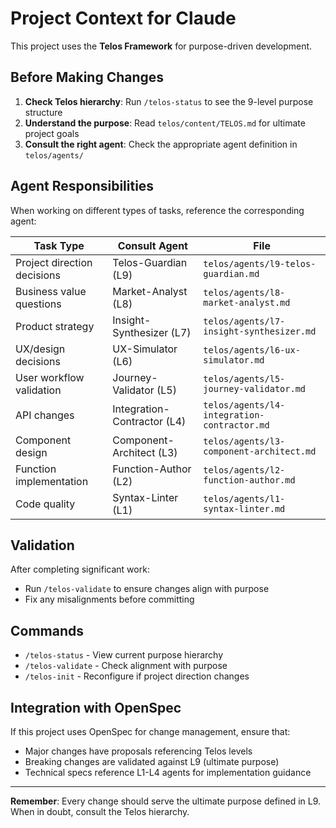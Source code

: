 # Project Context for Claude

This project uses the **Telos Framework** for purpose-driven development.

## Before Making Changes

1. **Check Telos hierarchy**: Run `/telos-status` to see the 9-level purpose
   structure
2. **Understand the purpose**: Read `telos/content/TELOS.md` for ultimate
   project goals
3. **Consult the right agent**: Check the appropriate agent definition in
   `telos/agents/`

## Agent Responsibilities

When working on different types of tasks, reference the corresponding agent:

| Task Type                   | Consult Agent               | File                                        |
| --------------------------- | --------------------------- | ------------------------------------------- |
| Project direction decisions | Telos-Guardian (L9)         | `telos/agents/l9-telos-guardian.md`         |
| Business value questions    | Market-Analyst (L8)         | `telos/agents/l8-market-analyst.md`         |
| Product strategy            | Insight-Synthesizer (L7)    | `telos/agents/l7-insight-synthesizer.md`    |
| UX/design decisions         | UX-Simulator (L6)           | `telos/agents/l6-ux-simulator.md`           |
| User workflow validation    | Journey-Validator (L5)      | `telos/agents/l5-journey-validator.md`      |
| API changes                 | Integration-Contractor (L4) | `telos/agents/l4-integration-contractor.md` |
| Component design            | Component-Architect (L3)    | `telos/agents/l3-component-architect.md`    |
| Function implementation     | Function-Author (L2)        | `telos/agents/l2-function-author.md`        |
| Code quality                | Syntax-Linter (L1)          | `telos/agents/l1-syntax-linter.md`          |

## Validation

After completing significant work:

- Run `/telos-validate` to ensure changes align with purpose
- Fix any misalignments before committing

## Commands

- `/telos-status` - View current purpose hierarchy
- `/telos-validate` - Check alignment with purpose
- `/telos-init` - Reconfigure if project direction changes

## Integration with OpenSpec

If this project uses OpenSpec for change management, ensure that:

- Major changes have proposals referencing Telos levels
- Breaking changes are validated against L9 (ultimate purpose)
- Technical specs reference L1-L4 agents for implementation guidance

---

**Remember**: Every change should serve the ultimate purpose defined in L9. When
in doubt, consult the Telos hierarchy.
